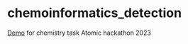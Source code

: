 # chemoinformatics_detection
[Demo](https://mawerid.github.io/chemoinformatics_detection/) for chemistry task Atomic hackathon 2023
